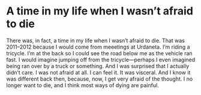 # A time in my life when I wasn’t afraid to die

There was, in fact, a time in my life when I wasn’t afraid to die. That was 2011–2012 because I would come from meeetings at Urdaneta. I’m riding a tricycle. I’m at the back so I could see the road below me as the vehicle ran fast. I would imagine jumping off from the tricycle—perhaps I even imagined being ran over by a truck or something. And I was surprised that I actually didn’t care. I was not afraid at all. I can feel it. It was visceral. And I know it was different back then, because, now, I get very afraid of the thought. I no longer want to die, and I think most ways of dying are painful.

